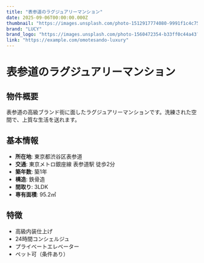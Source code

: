 ```yaml
---
title: "表参道のラグジュアリーマンション"
date: 2025-09-06T00:00:00.000Z
thumbnail: "https://images.unsplash.com/photo-1512917774080-9991f1c4c750?ixlib=rb-4.0.3&auto=format&fit=crop&w=800&q=80"
brand: "LUCY"
brand_logo: "https://images.unsplash.com/photo-1560472354-b33ff0c44a43?ixlib=rb-4.0.3&auto=format&fit=crop&w=100&q=80"
link: "https://example.com/omotesando-luxury"
---
```


# 表参道のラグジュアリーマンション

## 物件概要

表参道の高級ブランド街に面したラグジュアリーマンションです。洗練された空間で、上質な生活を送れます。

## 基本情報

- **所在地**: 東京都渋谷区表参道
- **交通**: 東京メトロ銀座線 表参道駅 徒歩2分
- **築年数**: 築1年
- **構造**: 鉄骨造
- **間取り**: 3LDK
- **専有面積**: 95.2㎡

## 特徴

- 高級内装仕上げ
- 24時間コンシェルジュ
- プライベートエレベーター
- ペット可（条件あり）

